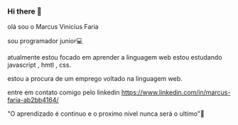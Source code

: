 ### Hi there 👋


olá  sou o Marcus Vinicius Faria 

sou programador junior:computer: 

atualmente estou focado em aprender a linguagem  web estou estudando javascript , hmtl , css.

estou a procura de um emprego voltado na linguagem web.

entre em contato comigo pelo linkedin https://www.linkedin.com/in/marcus-faria-ab2bb4164/

"O aprendizado é continuo e o proximo nivel nunca será o ultimo":rocket:

